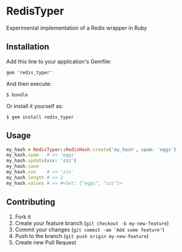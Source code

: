 # RedisTyper

Experimental implementation of a Redis wrapper in Ruby

## Installation

Add this line to your application's Gemfile:

    gem 'redis_typer'

And then execute:

    $ bundle

Or install it yourself as:

    $ gem install redis_typer

## Usage

```ruby
my_hash = RedisTyper::RedisHash.create('my_hash', spam: 'eggs')
my_hash.spam   # => 'eggs'
my_hash.update(xxx: 'zzz')
my_hash.save
my_hash.xxx    # => 'zzz'
my_hash.length # => 2
my_hash.values # => #<Set: {"eggs", "zzz"}>
```

## Contributing

1. Fork it
2. Create your feature branch (`git checkout -b my-new-feature`)
3. Commit your changes (`git commit -am 'Add some feature'`)
4. Push to the branch (`git push origin my-new-feature`)
5. Create new Pull Request
